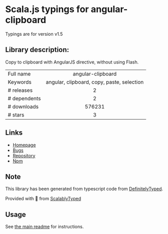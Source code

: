 
# Scala.js typings for angular-clipboard

Typings are for version v1.5

## Library description:
Copy to clipboard with AngularJS directive, without using Flash.

|                    |                 |
| ------------------ | :-------------: |
| Full name          | angular-clipboard |
| Keywords           | angular, clipboard, copy, paste, selection |
| # releases         | 2 |
| # dependents       | 2 |
| # downloads        | 576231 |
| # stars            | 3 |

## Links
- [Homepage](https://github.com/omichelsen/angular-clipboard#readme)
- [Bugs](https://github.com/omichelsen/angular-clipboard/issues)
- [Repository](https://github.com/omichelsen/angular-clipboard)
- [Npm](https://www.npmjs.com/package/angular-clipboard)
    


## Note
This library has been generated from typescript code from [DefinitelyTyped](https://definitelytyped.org).

Provided with :purple_heart: from [ScalablyTyped](https://github.com/oyvindberg/ScalablyTyped)

## Usage
See [the main readme](../../readme.md) for instructions.


